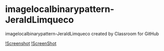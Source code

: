 # imagelocalbinarypattern-JeraldLimqueco
imagelocalbinarypattern-JeraldLimqueco created by Classroom for GitHub

[!Screenshot](https://github.com/DeLaSalleUniversity-Manila/imagelocalbinarypattern-JeraldLimqueco/blob/master/device-2015-12-07-213634.png)
[!ScreenShot](https://github.com/DeLaSalleUniversity-Manila/imagelocalbinarypattern-JeraldLimqueco/blob/master/Screenshot_2015-12-07-00-34-45.png)
